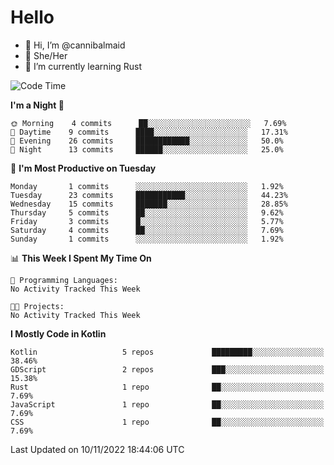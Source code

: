 # Hello
- 👋 Hi, I’m @cannibalmaid
- 👀 She/Her
- 🌱 I’m currently learning Rust

<!--START_SECTION:waka-->
![Code Time](http://img.shields.io/badge/Code%20Time-97%20hrs%206%20mins-blue)

**I'm a Night 🦉** 

```text
🌞 Morning    4 commits      ██░░░░░░░░░░░░░░░░░░░░░░░   7.69% 
🌆 Daytime    9 commits      ████░░░░░░░░░░░░░░░░░░░░░   17.31% 
🌃 Evening    26 commits     ████████████░░░░░░░░░░░░░   50.0% 
🌙 Night      13 commits     ██████░░░░░░░░░░░░░░░░░░░   25.0%

```
📅 **I'm Most Productive on Tuesday** 

```text
Monday       1 commits      ░░░░░░░░░░░░░░░░░░░░░░░░░   1.92% 
Tuesday      23 commits     ███████████░░░░░░░░░░░░░░   44.23% 
Wednesday    15 commits     ███████░░░░░░░░░░░░░░░░░░   28.85% 
Thursday     5 commits      ██░░░░░░░░░░░░░░░░░░░░░░░   9.62% 
Friday       3 commits      █░░░░░░░░░░░░░░░░░░░░░░░░   5.77% 
Saturday     4 commits      ██░░░░░░░░░░░░░░░░░░░░░░░   7.69% 
Sunday       1 commits      ░░░░░░░░░░░░░░░░░░░░░░░░░   1.92%

```


📊 **This Week I Spent My Time On** 

```text
💬 Programming Languages: 
No Activity Tracked This Week

🐱‍💻 Projects: 
No Activity Tracked This Week

```

**I Mostly Code in Kotlin** 

```text
Kotlin                   5 repos             █████████░░░░░░░░░░░░░░░░   38.46% 
GDScript                 2 repos             ███░░░░░░░░░░░░░░░░░░░░░░   15.38% 
Rust                     1 repo              ██░░░░░░░░░░░░░░░░░░░░░░░   7.69% 
JavaScript               1 repo              ██░░░░░░░░░░░░░░░░░░░░░░░   7.69% 
CSS                      1 repo              ██░░░░░░░░░░░░░░░░░░░░░░░   7.69%

```



 Last Updated on 10/11/2022 18:44:06 UTC
<!--END_SECTION:waka-->
